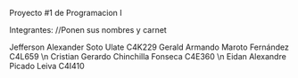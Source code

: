 Proyecto #1 de Programacion I

Integrantes:
//Ponen sus nombres y carnet

Jefferson Alexander Soto Ulate C4K229
Gerald Armando Maroto Fernández C4L659 \n
Cristian Gerardo Chinchilla Fonseca C4E360 \n
Eidan Alexandre Picado Leiva C4I410
